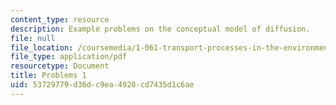 ```yaml
---
content_type: resource
description: Example problems on the conceptual model of diffusion.
file: null
file_location: /coursemedia/1-061-transport-processes-in-the-environment-fall-2008/53729779d36dc9ea4928cd7435d1c6ae_problems1.pdf
file_type: application/pdf
resourcetype: Document
title: Problems 1
uid: 53729779-d36d-c9ea-4928-cd7435d1c6ae
---
```

